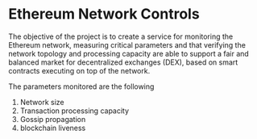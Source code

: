 # Ethereum Network Controls

The objective of the project is to create a service for monitoring the Ethereum network, measuring critical parameters and that verifying the network topology and processing capacity are able to support a fair and balanced market for decentralized exchanges (DEX), based on smart contracts executing on top of the network.

The parameters monitored are the following
1. Network size
2. Transaction processing capacity
3. Gossip propagation 
4. blockchain liveness


